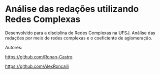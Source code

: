 # Análise das redações utilizando Redes Complexas

Desenvolvido para a disciplina de Redes Complexas na UFSJ. Análise das redações por meio de redes complexas e o coeficiente de aglomeração.

Autores:

https://github.com/Ronan-Castro

https://github.com/AlexRoncalli
